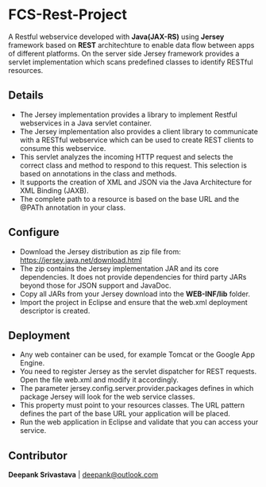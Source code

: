 # FCS-Rest-Project

A Restful webservice developed with **Java(JAX-RS)** using **Jersey** framework based on **REST** architechture to enable data flow between apps of different platforms. On the server side Jersey framework provides a servlet implementation which scans predefined classes to identify RESTful resources.

## Details

- The Jersey implementation provides a library to implement Restful webservices in a Java servlet container.
- The Jersey implementation also provides a client library to communicate with a RESTful webservice which can be used to create    REST clients to consume this webservice.
- This servlet analyzes the incoming HTTP request and selects the correct class and method to respond to this request. This        selection is based on annotations in the class and methods.
- It supports the creation of XML and JSON via the Java Architecture for XML Binding (JAXB).
- The complete path to a resource is based on the base URL and the @PATh annotation in your class.

## Configure 

- Download the Jersey distribution as zip file from: https://jersey.java.net/download.html
- The zip contains the Jersey implementation JAR and its core dependencies. It does not provide dependencies for third party     JARs beyond those for JSON support and JavaDoc.
- Copy all JARs from your Jersey download into the **WEB-INF/lib** folder.
- Import the project in Eclipse and ensure that the web.xml deployment descriptor is created.

## Deployment 

- Any web container can be used, for example Tomcat or the Google App Engine.
- You need to register Jersey as the servlet dispatcher for REST requests. Open the file web.xml and modify it accordingly.
- The parameter jersey.config.server.provider.packages defines in which package Jersey will look for the web service classes.
- This property must point to your resources classes. The URL pattern defines the part of the base URL your application will be   placed.
- Run the web application in Eclipse and validate that you can access your service.

## Contributor
**Deepank Srivastava** | deepank@outlook.com


